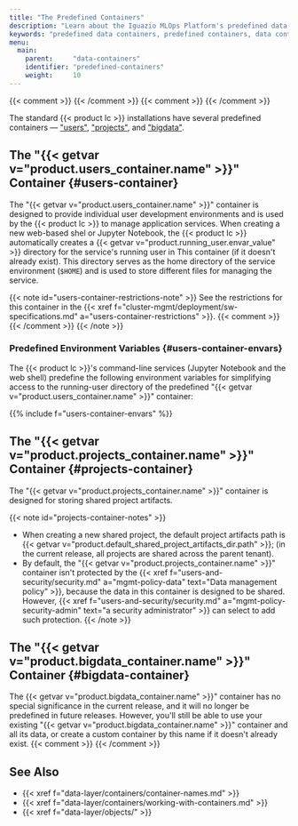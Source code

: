 ```yaml
---
title: "The Predefined Containers"
description: "Learn about the Iguazio MLOps Platform's predefined data containers."
keywords: "predefined data containers, predefined containers, data containers, containers, users container, users, projects container, project, bigdata container, bigdata"
menu:
  main:
    parent:     "data-containers"
    identifier: "predefined-containers"
    weight:     10
---
```

{{< comment >}}<!-- [SITE-RESTRUCT] Replaces content previously found in
  concepts/containers-collections-objects.md,
  tutorials/getting-started/fundamentals/#data-containers, and
  tutorials/getting-started/containers/#overview. -->
{{< /comment >}}
{{< comment >}}<!-- [c-projects-default-container] [c-bigdata-container-rm]
  [IntInfo] See info in data/vars/product.toml. -->
{{< /comment >}}

The standard {{< product lc >}} installations have several predefined containers &mdash; ["users"](#users-container), ["projects"](#projects-container), and ["bigdata"](#bigdata-container).

<!-- //////////////////////////////////////// -->
## The "{{< getvar v="product.users_container.name" >}}" Container {#users-container}

The "{{< getvar v="product.users_container.name" >}}" container is designed to provide individual user development environments and is used by the {{< product lc >}} to manage application services.
    When creating a new web-based shel or Jupyter Notebook, the {{< product lc >}} automatically creates a <dirname>{{< getvar v="product.running_user.envar_value" >}}</dirname> directory for the service's running user in This container (if it doesn't already exist).
    This directory serves as the home directory of the service environment (`$HOME`) and is used to store different files for managing the service.

{{< note id="users-container-restrictions-note" >}}
See the restrictions for this container in the {{< xref f="cluster-mgmt/deployment/sw-specifications.md" a="users-container-restrictions" >}}.
{{< comment >}}<!-- See [c-users-container-restrictions] in the specs. -->
{{< /comment >}}
{{< /note >}}

<!-- ---------------------------------------- -->
### Predefined Environment Variables {#users-container-envars}

The {{< product lc >}}'s command-line services (Jupyter Notebook and the web shell) predefine the following environment variables for simplifying access to the running-user directory of the predefined "{{< getvar v="product.users_container.name" >}}" container:

{{% include f="users-container-envars" %}}

<!-- //////////////////////////////////////// -->
## The "{{< getvar v="product.projects_container.name" >}}" Container {#projects-container}

The "{{< getvar v="product.projects_container.name" >}}" container is designed for storing shared project artifacts.
 
{{< note id="projects-container-notes" >}}
- <a id="default-shared-project-artifacts-path-note"></a>When creating a new shared project, the default project artifacts path is <path>{{< getvar v="product.default_shared_project_artifacts_dir.path" >}}</path>; (in the current release, all projects are shared across the parent tenant).
- <a id="projects-container-no-default-data-access-protection"></a>By default, the "{{< getvar v="product.projects_container.name" >}}" container isn't protected by the {{< xref f="users-and-security/security.md" a="mgmt-policy-data" text="Data management policy" >}}, because the data in this container is designed to be shared.
    However, {{< xref f="users-and-security/security.md" a="mgmt-policy-security-admin" text="a security administrator" >}} can select to add such protection.
{{< /note >}}

<!-- //////////////////////////////////////// -->
## The "{{< getvar v="product.bigdata_container.name" >}}" Container {#bigdata-container}

The {{< getvar v="product.bigdata_container.name" >}}" container has no special significance in the current release, and it will no longer be predefined in future releases.
    However, you'll still be able to use your existing "{{< getvar v="product.bigdata_container.name" >}}" container and all its data, or create a custom container by this name if it doesn't already exist.
    {{< comment >}}<!-- [c-bigdata-container-rm] [FUTURE-TODO] Remove when we
      no longer predefine a "bigata" container" (see info in product.toml). -->
    {{< /comment >}}

<!-- //////////////////////////////////////// -->
## See Also

- {{< xref f="data-layer/containers/container-names.md" >}}
- {{< xref f="data-layer/containers/working-with-containers.md" >}}
- {{< xref f="data-layer/objects/" >}}

